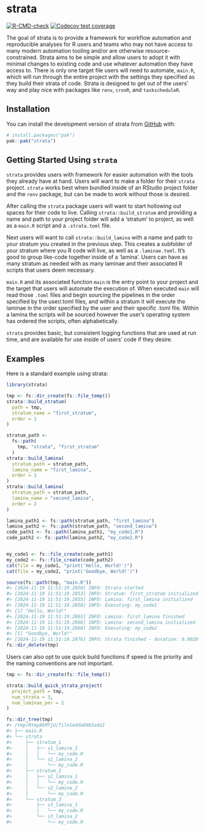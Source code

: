 
<!-- README.md is generated from README.Rmd. Please edit that file -->

# strata

<!-- badges: start -->

[![R-CMD-check](https://github.com/asenetcky/strata/actions/workflows/R-CMD-check.yaml/badge.svg)](https://github.com/asenetcky/strata/actions/workflows/R-CMD-check.yaml)
[![Codecov test
coverage](https://codecov.io/gh/asenetcky/strata/graph/badge.svg)](https://app.codecov.io/gh/asenetcky/strata)
<!-- badges: end -->

The goal of strata is to provide a framework for workflow automation and
reproducible analyses for R users and teams who may not have access to
many modern automation tooling and/or are otherwise
resource-constrained. Strata aims to be simple and allow users to adopt
it with minimal changes to existing code and use whatever automation
they have access to. There is only one target file users will need to
automate, `main.R`, which will run through the entire project with the
settings they specified as they build their strata of code. Strata is
designed to get out of the users’ way and play nice with packages like
`renv`, `cronR`, and `taskscheduleR`.

## Installation

You can install the development version of strata from
[GitHub](https://github.com/) with:

``` r
# install.packages("pak")
pak::pak("strata")
```

## Getting Started Using `strata`

`strata` provides users with framework for easier automation with the
tools they already have at hand. Users will want to make a folder for
their `strata` project. `strata` works best when bundled inside of an
RStudio project folder and the `renv` package, but can be made to work
without those is desired.

After calling the `strata` package users will want to start hollowing
out spaces for their code to live. Calling `strata::build_stratum` and
providing a name and path to your project folder will add a ‘stratum’ to
project, as well as a `main.R` script and a `.strata.toml` file.

Next users will want to call `strata::build_lamina` with a name and path
to your stratum you created in the previous step. This creates a
subfolder of your stratum where you R code will live, as well as a
`.laminae.toml`. It’s good to group like-code together inside of a
‘lamina’. Users can have as many stratum as needed with as many laminae
and their associated R scripts that users deem necessary.

`main.R` and its associated function `main` is the entry point to your
project and the target that users will automate the execution of. When
executed `main` will read those `.toml` files and begin sourcing the
pipelines in the order specified by the user/.toml files, and within a
stratum it will execute the laminae in the order specified by the user
and their specific .toml file. Within a lamina the scripts will be
sourced however the user’s operating system has ordered the scripts,
often alphabetically.

`strata` provides basic, but consistent logging functions that are used
at run time, and are available for use inside of users’ code if they
desire.

## Examples

Here is a standard example using strata:

``` r
library(strata)

tmp <- fs::dir_create(fs::file_temp())
strata::build_stratum(
  path = tmp,
  stratum_name = "first_stratum",
  order = 1
)

stratum_path <-
  fs::path(
    tmp, "strata", "first_stratum"
  )
strata::build_lamina(
  stratum_path = stratum_path,
  lamina_name = "first_lamina",
  order = 1
)
strata::build_lamina(
  stratum_path = stratum_path,
  lamina_name = "second_lamina",
  order = 2
)

lamina_path1 <- fs::path(stratum_path, "first_lamina")
lamina_path2 <- fs::path(stratum_path, "second_lamina")
code_path1 <- fs::path(lamina_path1, "my_code1.R")
code_path2 <- fs::path(lamina_path2, "my_code2.R")


my_code1 <- fs::file_create(code_path1)
my_code2 <- fs::file_create(code_path2)
cat(file = my_code1, "print('Hello, World!')")
cat(file = my_code2, "print('Goodbye, World!')")

source(fs::path(tmp, "main.R"))
#> [2024-11-19 11:51:19.2850] INFO: Strata started 
#> [2024-11-19 11:51:19.2853] INFO: Stratum: first_stratum initialized 
#> [2024-11-19 11:51:19.2855] INFO: Lamina: first_lamina initialized 
#> [2024-11-19 11:51:19.2858] INFO: Executing: my_code1 
#> [1] "Hello, World!"
#> [2024-11-19 11:51:19.2863] INFO: Lamina: first_lamina finished 
#> [2024-11-19 11:51:19.2866] INFO: Lamina: second_lamina initialized 
#> [2024-11-19 11:51:19.2868] INFO: Executing: my_code2 
#> [1] "Goodbye, World!"
#> [2024-11-19 11:51:19.2876] INFO: Strata finished - duration: 0.0028 seconds
fs::dir_delete(tmp)
```

Users can also opt to use quick build functions if speed is the priority
and the naming conventions are not important.

``` r
tmp <- fs::dir_create(fs::file_temp())

strata::build_quick_strata_project(
  project_path = tmp,
  num_strata = 3,
  num_laminae_per = 2
)

fs::dir_tree(tmp)
#> /tmp/RtmpAkMTjU/file1edda69b5ada1
#> ├── main.R
#> └── strata
#>     ├── stratum_1
#>     │   ├── s1_lamina_1
#>     │   │   └── my_code.R
#>     │   └── s1_lamina_2
#>     │       └── my_code.R
#>     ├── stratum_2
#>     │   ├── s2_lamina_1
#>     │   │   └── my_code.R
#>     │   └── s2_lamina_2
#>     │       └── my_code.R
#>     └── stratum_3
#>         ├── s3_lamina_1
#>         │   └── my_code.R
#>         └── s3_lamina_2
#>             └── my_code.R
```
